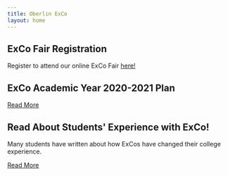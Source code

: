 ```yaml
---
title: Oberlin ExCo
layout: home
---
```

## ExCo Fair Registration

Register to attend our online ExCo Fair <a href="/rsvp" class="primary-btn about-btn">here!</a>

## ExCo Academic Year 2020-2021 Plan

<a href="/plan" class="primary-btn about-btn">Read More</a>

## Read About Students' Experience with ExCo!

Many students have written about how ExCos have changed their college experience.

<a href="/resources/readmore" class="primary-btn about-btn">Read More</a>
